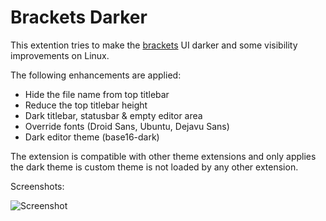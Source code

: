 # Brackets Darker

This extention tries to make the [brackets](http://brackets.io/) UI darker
and some visibility improvements on Linux.

The following enhancements are applied:

* Hide the file name from top titlebar
* Reduce the top titlebar height
* Dark titlebar, statusbar & empty editor area
* Override fonts (Droid Sans, Ubuntu, Dejavu Sans)
* Dark editor theme (base16-dark)

The extension is compatible with other theme extensions and only applies
the dark theme is custom theme is not loaded by any other extension.

Screenshots:

![Screenshot](https://github.com/cristatus/brackets-darker/raw/master/screenshot.png)

